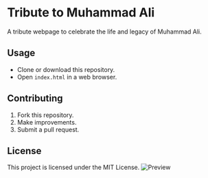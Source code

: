 # Tribute to Muhammad Ali

A tribute webpage to celebrate the life and legacy of Muhammad Ali.


## Usage
- Clone or download this repository.
- Open `index.html` in a web browser.

## Contributing
1. Fork this repository.
2. Make improvements.
3. Submit a pull request.

## License
This project is licensed under the MIT License.
![Preview](https://imgur.com/a/iRN5Z6h)
